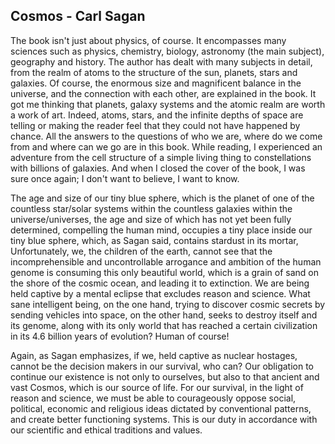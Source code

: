 ## Cosmos - Carl Sagan

The book isn't just about physics, of course. It encompasses many sciences such as physics, chemistry, biology, astronomy (the main subject), geography and history. The author has dealt with many subjects in detail, from the realm of atoms to the structure of the sun, planets, stars and galaxies. Of course, the enormous size and magnificent balance in the universe, and the connection with each other, are explained in the book. It got me thinking that planets, galaxy systems and the atomic realm are worth a work of art. Indeed, atoms, stars, and the infinite depths of space are telling or making the reader feel that they could not have happened by chance. All the answers to the questions of who we are, where do we come from and where can we go are in this book. While reading, I experienced an adventure from the cell structure of a simple living thing to constellations with billions of galaxies. And when I closed the cover of the book, I was sure once again; I don't want to believe, I want to know.

The age and size of our tiny blue sphere, which is the planet of one of the countless star/solar systems within the countless galaxies within the universe/universes, the age and size of which has not yet been fully determined, compelling the human mind, occupies a tiny place inside our tiny blue sphere, which, as Sagan said, contains stardust in its mortar, Unfortunately, we, the children of the earth, cannot see that the incomprehensible and uncontrollable arrogance and ambition of the human genome is consuming this only beautiful world, which is a grain of sand on the shore of the cosmic ocean, and leading it to extinction. We are being held captive by a mental eclipse that excludes reason and science. What sane intelligent being, on the one hand, trying to discover cosmic secrets by sending vehicles into space, on the other hand, seeks to destroy itself and its genome, along with its only world that has reached a certain civilization in its 4.6 billion years of evolution? Human of course!

Again, as Sagan emphasizes, if we, held captive as nuclear hostages, cannot be the decision makers in our survival, who can? Our obligation to continue our existence is not only to ourselves, but also to that ancient and vast Cosmos, which is our source of life. For our survival, in the light of reason and science, we must be able to courageously oppose social, political, economic and religious ideas dictated by conventional patterns, and create better functioning systems. This is our duty in accordance with our scientific and ethical traditions and values.